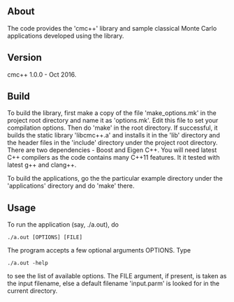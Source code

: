 About
-------
The code provides the 'cmc++' library and sample classical Monte Carlo
applications developed using the library.  


Version
-------
cmc++ 1.0.0 - Oct 2016.

Build
------------
To build the library, first make a copy of the file 'make_options.mk' in the 
project root directory and name it as 'options.mk'. Edit this file to set your 
compilation options. Then do 'make' in the root directory. If successful, 
it builds the static library 'libcmc++.a' and installs it in the 'lib' directory
and the header files in the 'include' directory under the project root directory. 
There are two dependencies - Boost and Eigen C++. You will need latest C++ 
compilers as the code contains many C++11 features.  It it tested with 
latest g++ and clang++. 

To build the applications, go the the particular example directory under the
'applications' directory and do 'make' there.

Usage
-----
To run the application (say, ./a.out), do 

	./a.out [OPTIONS] [FILE]  

The program accepts a few optional arguments OPTIONS. Type 

	./a.out -help

to see the list of available options. The FILE argument, if present, 
is taken as the input filename, else a default filename 'input.parm' is 
looked for in the current directory.  
